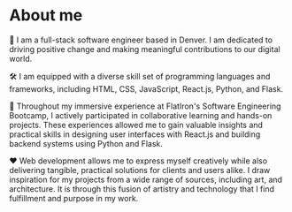 # About me

👋 I am a full-stack software engineer based in Denver. I am dedicated to driving positive change and making meaningful contributions to our digital world.

🛠️ I am equipped with a diverse skill set of programming languages and frameworks, including HTML, CSS, JavaScript, React.js, Python, and Flask.

🚀 Throughout my immersive experience at FlatIron's Software Engineering Bootcamp, I actively participated in collaborative learning and hands-on projects. These experiences allowed me to gain valuable insights and practical skills in designing user interfaces with React.js and building backend systems using Python and Flask.

❤️ Web development allows me to express myself creatively while also delivering tangible, practical solutions for clients and users alike. I draw inspiration for my projects from a wide range of sources, including art, and architecture. It is through this fusion of artistry and technology that I find fulfillment and purpose in my work.
